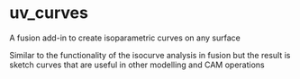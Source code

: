 # uv_curves
A fusion add-in to create isoparametric curves on any surface

Similar to the functionality of the isocurve analysis in fusion but the result is sketch curves that are useful in other modelling and CAM operations
